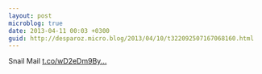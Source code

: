 ```yaml
---
layout: post
microblog: true
date: 2013-04-11 00:03 +0300
guid: http://desparoz.micro.blog/2013/04/10/t322092507167068160.html
---
```

Snail Mail [t.co/wD2eDm9By...](http://t.co/wD2eDm9By4)
